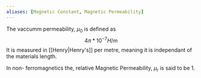 ```yaml
---
aliases: [Magnetic Constant, Magnetic Permeability]
---
```

The vaccumm permeability, $\mu_0$ is defined as
$$4\pi*10^{-7}H/m$$
It is measured in [[Henry|Henry's]] per metre, meaning it is independant of the materials length.

In non- ferromagnetics the, relative Magnetic Permeability, $\mu_r$ is said to be $1$.

